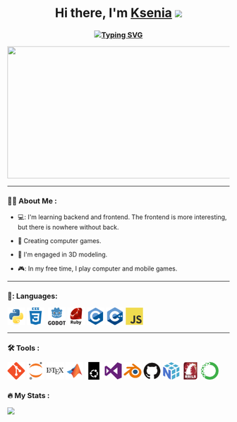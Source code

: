 <h1 align="center">Hi there, I'm <a href="https://daniilshat.ru/" target="_blank">Ksenia</a> 
<img src="https://github.com/blackcater/blackcater/raw/main/images/Hi.gif" height="32"/></h1>

<h3 align="center">
<a href="https://git.io/typing-svg"><img src="https://readme-typing-svg.herokuapp.com?font=Permanent+Marker&size=26&pause=100&color=7F2DA4&width=435&lines=Computer+science+student%F0%9F%8C%B1" alt="Typing SVG" /></a>
</h3>


<div align="center">
  <img src="https://media.giphy.com/media/L1R1tvI9svkIWwpVYr/giphy.gif" width="600" height="300"/>

</div>

  ---

### :woman_technologist: About Me :

- 💻: I'm learning backend and frontend. The frontend is more interesting, but there is nowhere without back.

- :game_die: Сreating computer games.

- :space_invader: I'm engaged in 3D modeling.

- 🎮: In my free time, I play computer and mobile games.

---

### 🔣: Languages:
<div>
  <img src="https://github.com/devicons/devicon/blob/master/icons/python/python-original.svg" width="40" height="40"/>
  <img src="https://github.com/devicons/devicon/blob/master/icons/css3/css3-plain-wordmark.svg"  title="CSS3" alt="CSS" width="40" height="40"/>&nbsp;
  <img src="https://github.com/devicons/devicon/blob/master/icons/godot/godot-original-wordmark.svg" title="Git" **alt="Git" width="40" height="40"/>
  <img src="https://github.com/devicons/devicon/blob/master/icons/ruby/ruby-original-wordmark.svg" title="Git" **alt="Git" width="40" height="40"/>
  <img src="https://github.com/devicons/devicon/blob/master/icons/c/c-original.svg" width="40" height="40"/>
  <img src="https://github.com/devicons/devicon/blob/master/icons/cplusplus/cplusplus-original.svg" width="40" height="40"/>
  <img src="https://github.com/devicons/devicon/blob/master/icons/javascript/javascript-original.svg" width="40" height="40"/>
</div>

---

### :hammer_and_wrench: Tools :
<div>
  <img src="https://github.com/devicons/devicon/blob/master/icons/git/git-original.svg" title="Git" **alt="Git" width="40" height="40"/>
  <img src="https://github.com/devicons/devicon/blob/master/icons/jupyter/jupyter-original.svg" title="Git" **alt="Git" width="40" height="40"/>
  <img src="https://github.com/devicons/devicon/blob/master/icons/latex/latex-original.svg" title="Git" **alt="Git" width="40" height="40"/>
  <img src="https://github.com/devicons/devicon/blob/master/icons/matlab/matlab-original.svg" width="40" height="40"/>
  <img src="https://github.com/devicons/devicon/blob/master/icons/ubuntu/ubuntu-plain.svg" width="40" height="40"/>
  <img src="https://github.com/devicons/devicon/blob/master/icons/visualstudio/visualstudio-plain.svg" width="40" height="40"/>
  <img src="https://github.com/devicons/devicon/blob/master/icons/blender/blender-original.svg" width="40" height="40"/>
  <img src="https://github.com/devicons/devicon/blob/master/icons/github/github-original.svg" width="40" height="40"/>
  <img src="https://github.com/devicons/devicon/blob/master/icons/numpy/numpy-original.svg" width="40" height="40"/>
  <img src="https://github.com/devicons/devicon/blob/master/icons/rails/rails-original-wordmark.svg" width="40" height="40"/>
  <img src="https://github.com/devicons/devicon/blob/master/icons/anaconda/anaconda-original.svg" width="40" height="40"/>
</div>

### :fire: My Stats :
![](https://github-profile-summary-cards.vercel.app/api/cards/profile-details?username=sikorskayaX&theme=solarized)

